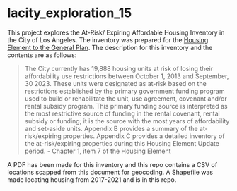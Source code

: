 # lacity_exploration_15

This project explores the At-Risk/ Expiring Affordable Housing Inventory in the City of Los Angeles. The inventory was prepared
for the [Housing Element to the General Plan](https://planning.lacity.org/HousingInitiatives/HousingElement/TOCHousingElement.htm).
The description for this inventory and the contents are as follows:

> The City currently has 19,888 housing units at risk of losing their affordability
> use restrictions between October 1, 2013 and September, 30 2023. These
> units were designated as at-risk based on the restrictions established by
> the primary government funding program used to build or rehabilitate the
> unit, use agreement, covenant and/or rental subsidy program. This primary
> funding source is interpreted as the most restrictive source of funding in the
> rental covenant, rental subsidy or funding; it is the source with the most years
> of affordability and set-aside units. Appendix B provides a summary of the
> at-risk/expiring properties. Appendix C provides a detailed inventory of the
> at-risk/expiring properties during this Housing Element Update period. - Chapter 1, item 7 of the Housing Element

A PDF has been made for this inventory and this repo contains a CSV of locations scapped from this document for geocoding.
A Shapefile was made locating housing from 2017-2021 and is in this repo.
